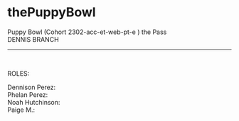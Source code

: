 # thePuppyBowl
Puppy Bowl (Cohort  2302-acc-et-web-pt-e ) the Pass<BR>
DENNIS BRANCH

******
<br>

ROLES:<br>

Dennison Perez:<br>
Phelan Perez:<br>
Noah Hutchinson:<br>
Paige M.:<br>
